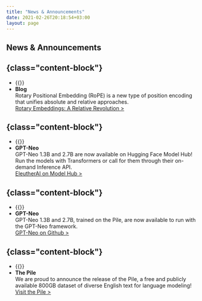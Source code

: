 ```yaml
---
title: "News & Announcements"
date: 2021-02-26T20:18:54+03:00
layout: page
---
```


## News & Announcements


## {class="content-block"}
- {{<date year="2021" month="04" day="20">}}
- **Blog**  
Rotary Positional Embedding (RoPE) is a new type of position encoding that unifies absolute and relative approaches.  
[Rotary Embeddings: A Relative Revolution >](https://blog.eleuther.ai/rotary-embeddings/)

## {class="content-block"}
- {{<date year="2021" month="03" day="31">}}
- **GPT&#8288;-&#8288;Neo**  
GPT&#8288;-&#8288;Neo 1.3B and 2.7B are now available on Hugging Face Model Hub! Run the models with Transformers or call for them through their on-demand Inference API.  
[EleutherAI on Model Hub >](https://huggingface.co/EleutherAI)

## {class="content-block"}
- {{<date year="2021" month="03" day="21">}}
- **GPT&#8288;-&#8288;Neo**  
GPT&#8288;-&#8288;Neo 1.3B and 2.7B, trained on the Pile, are now available to run with the GPT&#8288;-&#8288;Neo framework.  
[GPT-Neo on Github >](https://github.com/EleutherAI/gpt-neo/)

## {class="content-block"}
- {{<date year="2021" month="01" day="01">}}
- **The Pile**  
We are proud to announce the release of the Pile, a free and publicly available 800GB dataset of diverse English text for language modeling!  
[Visit the Pile >](https://pile.eleuther.ai/)